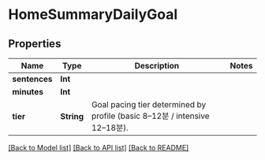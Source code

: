 # HomeSummaryDailyGoal

## Properties
Name | Type | Description | Notes
------------ | ------------- | ------------- | -------------
**sentences** | **Int** |  | 
**minutes** | **Int** |  | 
**tier** | **String** | Goal pacing tier determined by profile (basic 8–12분 / intensive 12–18분). | 

[[Back to Model list]](../README.md#documentation-for-models) [[Back to API list]](../README.md#documentation-for-api-endpoints) [[Back to README]](../README.md)


